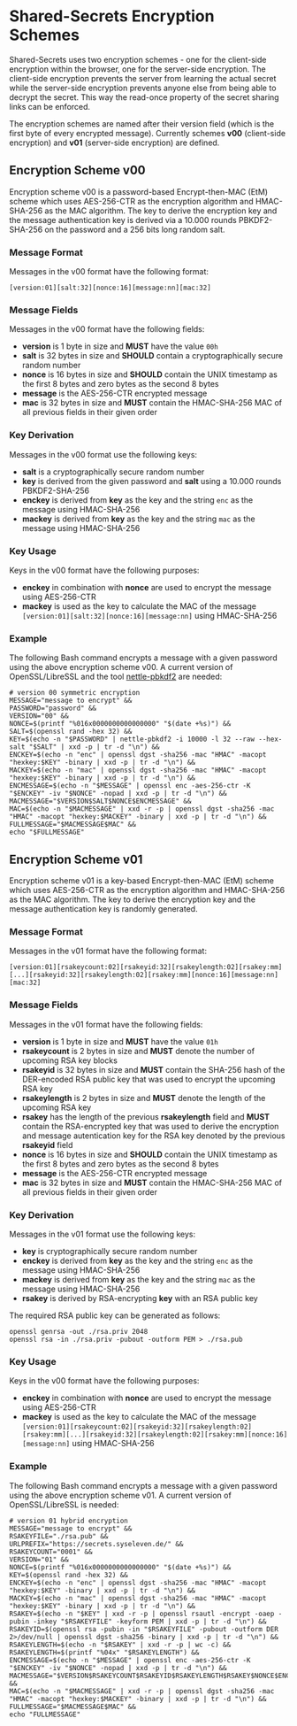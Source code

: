 # Shared-Secrets Encryption Schemes

Shared-Secrets uses two encryption schemes - one for the client-side encryption within the browser, one for the server-side encryption. The client-side encryption prevents the server from learning the actual secret while the server-side encryption prevents anyone else from being able to decrypt the secret. This way the read-once property of the secret sharing links can be enforced.

The encryption schemes are named after their version field (which is the first byte of every encrypted message). Currently schemes **v00** (client-side encryption) and **v01** (server-side encryption) are defined.

## Encryption Scheme v00

Encryption scheme v00 is a password-based Encrypt-then-MAC (EtM) scheme which uses AES-256-CTR as the encryption algorithm and HMAC-SHA-256 as the MAC algorithm. The key to derive the encryption key and the message authentication key is derived via a 10.000 rounds PBKDF2-SHA-256 on the password and a 256 bits long random salt.

### Message Format

Messages in the v00 format have the following format:

```
[version:01][salt:32][nonce:16][message:nn][mac:32]
```

### Message Fields

Messages in the v00 format have the following fields:

* **version** is 1 byte in size and **MUST** have the value `00h`
* **salt** is 32 bytes in size and **SHOULD** contain a cryptographically secure random number
* **nonce** is 16 bytes in size and **SHOULD** contain the UNIX timestamp as the first 8 bytes and zero bytes as the second 8 bytes
* **message** is the AES-256-CTR encrypted message
* **mac** is 32 bytes in size and **MUST** contain the HMAC-SHA-256 MAC of all previous fields in their given order

### Key Derivation

Messages in the v00 format use the following keys:

* **salt** is a cryptographically secure random number
* **key** is derived from the given password and **salt** using a 10.000 rounds PBKDF2-SHA-256
* **enckey** is derived from **key** as the key and the string `enc` as the message using HMAC-SHA-256
* **mackey** is derived from **key** as the key and the string `mac` as the message using HMAC-SHA-256

### Key Usage

Keys in the v00 format have the following purposes:

* **enckey** in combination with **nonce** are used to encrypt the message using AES-256-CTR
* **mackey** is used as the key to calculate the MAC of the message `[version:01][salt:32][nonce:16][message:nn]` using HMAC-SHA-256

### Example

The following Bash command encrypts a message with a given password using the above encryption scheme v00. A current version of OpenSSL/LibreSSL and the tool [nettle-pbkdf2](http://manpages.ubuntu.com/manpages/en/man1/nettle-pbkdf2.1.html) are needed:

```
# version 00 symmetric encryption
MESSAGE="message to encrypt" &&
PASSWORD="password" &&
VERSION="00" &&
NONCE=$(printf "%016x0000000000000000" "$(date +%s)") &&
SALT=$(openssl rand -hex 32) &&
KEY=$(echo -n "$PASSWORD" | nettle-pbkdf2 -i 10000 -l 32 --raw --hex-salt "$SALT" | xxd -p | tr -d "\n") &&
ENCKEY=$(echo -n "enc" | openssl dgst -sha256 -mac "HMAC" -macopt "hexkey:$KEY" -binary | xxd -p | tr -d "\n") &&
MACKEY=$(echo -n "mac" | openssl dgst -sha256 -mac "HMAC" -macopt "hexkey:$KEY" -binary | xxd -p | tr -d "\n") &&
ENCMESSAGE=$(echo -n "$MESSAGE" | openssl enc -aes-256-ctr -K "$ENCKEY" -iv "$NONCE" -nopad | xxd -p | tr -d "\n") &&
MACMESSAGE="$VERSION$SALT$NONCE$ENCMESSAGE" &&
MAC=$(echo -n "$MACMESSAGE" | xxd -r -p | openssl dgst -sha256 -mac "HMAC" -macopt "hexkey:$MACKEY" -binary | xxd -p | tr -d "\n") &&
FULLMESSAGE="$MACMESSAGE$MAC" &&
echo "$FULLMESSAGE"
```

## Encryption Scheme v01

Encryption scheme v01 is a key-based Encrypt-then-MAC (EtM) scheme which uses AES-256-CTR as the encryption algorithm and HMAC-SHA-256 as the MAC algorithm. The key to derive the encryption key and the message authentication key is randomly generated.

### Message Format

Messages in the v01 format have the following format:

```
[version:01][rsakeycount:02][rsakeyid:32][rsakeylength:02][rsakey:mm][...][rsakeyid:32][rsakeylength:02][rsakey:mm][nonce:16][message:nn][mac:32]
```

### Message Fields

Messages in the v01 format have the following fields:

* **version** is 1 byte in size and **MUST** have the value `01h`
* **rsakeycount** is 2 bytes in size and **MUST** denote the number of upcoming RSA key blocks
* **rsakeyid** is 32 bytes in size and **MUST** contain the SHA-256 hash of the DER-encoded RSA public key that was used to encrypt the upcoming RSA key
* **rsakeylength** is 2 bytes in size and **MUST** denote the length of the upcoming RSA key
* **rsakey** has the length of the previous **rsakeylength** field and **MUST** contain the RSA-encrypted key that was used to derive the encryption and message autentication key for the RSA key denoted by the previous **rsakeyid** field
* **nonce** is 16 bytes in size and **SHOULD** contain the UNIX timestamp as the first 8 bytes and zero bytes as the second 8 bytes
* **message** is the AES-256-CTR encrypted message
* **mac** is 32 bytes in size and **MUST** contain the HMAC-SHA-256 MAC of all previous fields in their given order

### Key Derivation

Messages in the v01 format use the following keys:

* **key** is cryptographically secure random number
* **enckey** is derived from **key** as the key and the string `enc` as the message using HMAC-SHA-256
* **mackey** is derived from **key** as the key and the string `mac` as the message using HMAC-SHA-256
* **rsakey** is derived by RSA-encrypting **key** with an RSA public key

The required RSA public key can be generated as follows:

```
openssl genrsa -out ./rsa.priv 2048
openssl rsa -in ./rsa.priv -pubout -outform PEM > ./rsa.pub
```

### Key Usage

Keys in the v00 format have the following purposes:

* **enckey** in combination with **nonce** are used to encrypt the message using AES-256-CTR
* **mackey** is used as the key to calculate the MAC of the message `[version:01][rsakeycount:02][rsakeyid:32][rsakeylength:02][rsakey:mm][...][rsakeyid:32][rsakeylength:02][rsakey:mm][nonce:16][message:nn]` using HMAC-SHA-256

### Example

The following Bash command encrypts a message with a given password using the above encryption scheme v01. A current version of OpenSSL/LibreSSL is needed:

```
# version 01 hybrid encryption
MESSAGE="message to encrypt" &&
RSAKEYFILE="./rsa.pub" &&
URLPREFIX="https://secrets.syseleven.de/" &&
RSAKEYCOUNT="0001" &&
VERSION="01" &&
NONCE=$(printf "%016x0000000000000000" "$(date +%s)") &&
KEY=$(openssl rand -hex 32) &&
ENCKEY=$(echo -n "enc" | openssl dgst -sha256 -mac "HMAC" -macopt "hexkey:$KEY" -binary | xxd -p | tr -d "\n") &&
MACKEY=$(echo -n "mac" | openssl dgst -sha256 -mac "HMAC" -macopt "hexkey:$KEY" -binary | xxd -p | tr -d "\n") &&
RSAKEY=$(echo -n "$KEY" | xxd -r -p | openssl rsautl -encrypt -oaep -pubin -inkey "$RSAKEYFILE" -keyform PEM | xxd -p | tr -d "\n") &&
RSAKEYID=$(openssl rsa -pubin -in "$RSAKEYFILE" -pubout -outform DER 2>/dev/null | openssl dgst -sha256 -binary | xxd -p | tr -d "\n") &&
RSAKEYLENGTH=$(echo -n "$RSAKEY" | xxd -r -p | wc -c) &&
RSAKEYLENGTH=$(printf "%04x" "$RSAKEYLENGTH") &&
ENCMESSAGE=$(echo -n "$MESSAGE" | openssl enc -aes-256-ctr -K "$ENCKEY" -iv "$NONCE" -nopad | xxd -p | tr -d "\n") &&
MACMESSAGE="$VERSION$RSAKEYCOUNT$RSAKEYID$RSAKEYLENGTH$RSAKEY$NONCE$ENCMESSAGE" &&
MAC=$(echo -n "$MACMESSAGE" | xxd -r -p | openssl dgst -sha256 -mac "HMAC" -macopt "hexkey:$MACKEY" -binary | xxd -p | tr -d "\n") &&
FULLMESSAGE="$MACMESSAGE$MAC" &&
echo "FULLMESSAGE"
```